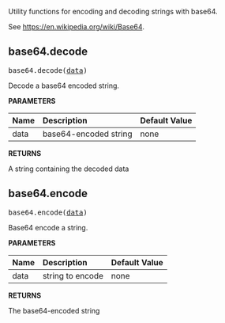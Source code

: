 <!-- Generated with Stardoc: http://skydoc.bazel.build -->

Utility functions for encoding and decoding strings with base64.

See https://en.wikipedia.org/wiki/Base64.

<a id="base64.decode"></a>

## base64.decode

<pre>
base64.decode(<a href="#base64.decode-data">data</a>)
</pre>

Decode a base64 encoded string.

**PARAMETERS**


| Name  | Description | Default Value |
| :------------- | :------------- | :------------- |
| <a id="base64.decode-data"></a>data |  base64-encoded string   |  none |

**RETURNS**

A string containing the decoded data


<a id="base64.encode"></a>

## base64.encode

<pre>
base64.encode(<a href="#base64.encode-data">data</a>)
</pre>

Base64 encode a string.

**PARAMETERS**


| Name  | Description | Default Value |
| :------------- | :------------- | :------------- |
| <a id="base64.encode-data"></a>data |  string to encode   |  none |

**RETURNS**

The base64-encoded string


